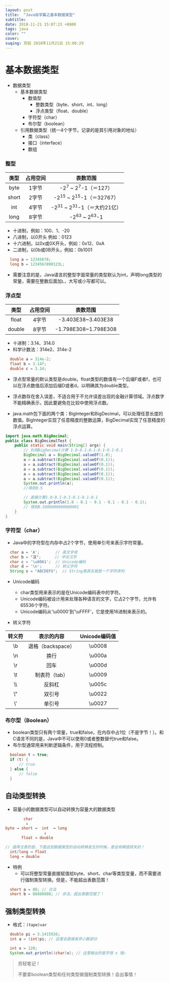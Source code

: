 ```yaml
---
layout: post
title:  "Java自学篇之基本数据类型"
subtitle:
date: 2018-11-21 15:07:23 +0800
tags: java
color: ""
cover:
suqing: 苏轻 2018年11月21日 15:06:29
---
```


# 基本数据类型

- 数据类型
  - 基本数据类型
    - 数值型
      - 整数类型（byte、short、int、long）
      - 浮点类型（float、double）
    - 字符型（char）
    - 布尔型（boolean）
  - 引用数据类型（统一4个字节，记录的是其引用对象的地址）
    - 类（class）
    - 接口（interface）
    - 数组

### 整型

|类型|占用空间|表数范围|
|:-:|:-:|:-:|
|byte|1字节|-2<sup>7</sup> ~ 2<sup>7</sup>-1（＝127）|
|short|2字节|-2<sup>15</sup> ~ 2<sup>15</sup>-1（＝32767）|
|int|4字节|-2<sup>31</sup> ~ 2<sup>31</sup>-1（＝大约21亿）|
|long|8字节|-2<sup>63</sup> ~ 2<sup>63</sup>-1|

- 十进制，例如：100、1、-20
- 八进制，以0开头 例如：0123
- 十六进制，以0x或0X开头，例如：0x12、0xA
- 二进制，以0b或0B开头，例如：0b1001

```java
  long a = 12345678;
  long b = 1234567890123L;
```
- 需要注意的是，Java语言的整型字面常量的类型默认为int，声明long类型的常量，需要在整数后面加`L`，大写或小写都可以。

### 浮点型

|类型|占用空间|表数范围|
|:-:|:-:|:-:|
|float|4字节|-3.403E38~3.403E38|
|double|8字节|-1.798E308~1.798E308|

- 十进制：3.14、314.0
- 科学计数法：314e2、314e-2

```java
  double a = 314e-2;
  float b = 3.14f;
  double c = 3.14;
```

- 浮点型常量的默认类型是double。float类型的数值有一个后缀F或者f，也可以在浮点数值后添加后缀D或者d，以明确其为double类型。

- 浮点数存在舍入误差，不适合用于不允许误差出现的金融计算领域。浮点数字不能精确表示，因此要避免在比较中使用浮点数。

- java.math包下面的两个类：BigInteger和BigDecimal，可以处理任意长度的数值。BigInteger实现了任意精度的整数运算，BigDecimal实现了任意精度的浮点运算。

```java
import java.math.BigDecimal;
public class BigDecimalTest {
    public static void main(String[] args) {
        // 利用BigDecimal计算 1.0-0.1-0.1-0.1-0.1-0.1
        BigDecimal a = BigDecimal.valueOf(1.0);
        a = a.subtract(BigDecimal.valueOf(0.1));
        a = a.subtract(BigDecimal.valueOf(0.1));
        a = a.subtract(BigDecimal.valueOf(0.1));
        a = a.subtract(BigDecimal.valueOf(0.1));
        a = a.subtract(BigDecimal.valueOf(0.1));
        System.out.println(a);
        //得到0.5

        // 直接计算1.0-0.1-0.1-0.1-0.1-0.1
        System.out.println(1.0 - 0.1 - 0.1 - 0.1 - 0.1 - 0.1);
        // 得到0.5000000000000001
    }
}
```

### 字符型（char）

- Java中的字符型在内存中占2个字节，使用单引号来表示字符常量。

```java
  char a = 'A';       // 英文字母
  char b = '汉';      // 中文汉字
  char c = '\u0061';  // Unicode编码
  char d = '\n';      // 转义字符
  String s = "ABCDEFG";  // String类其实就是一个字符序列
```

- Unicode编码
  - char类型用来表示的是在Unicode编码表中的字符。
  - Unicode编码被设计用来处理各种语言的文字，它占2个字节，允许有65536个字符。
  - Unicode编码从'\u0000'到'\uFFFF'，它是使用16进制来表示的。

- 转义字符

|转义符|表示的内容|Unicode编码值|
|:-:|:-:|:-:|
|\b|退格（backspace）|\u0008|
|\n|换行|\u000a|
|\r|回车|\u000d|
|\t|制表符（tab）|\u0009|
|\\\\ |反斜杠|\u005c|
|\\"|双引号|\u0022|
|\\'|单引号|\u0027|

### 布尔型（Boolean）

- boolean类型只有两个常量，true和false，在内存中占1位（不是字节！）。和C语言不同的是，Java中不可以使用0或者整数替代true和false。
- 布尔型通常用来判断逻辑条件，用于流程控制。

```java
  boolean t = true;
  if (t) {
      // true
  } else {
      // false
  }
```

## 自动类型转换

- 容量小的数据类型可以自动转换为容量大的数据类型

```java
        char
         ↓
byte → short →  int  → long
                 ↓
       float → double

// 值得注意的是，下面这些数据类型的自动转换发生的时候，是会有精度损失的！
  int/long → float
  long → double
```

- 特例
  - 可以将整型常量直接赋值给byte、short、char等类型变量，而不需要进行强制类型转换。但是，不能超出表数范围！

```java
  short a = 88; // 合法
  short b = 88888888; // 非法，超出表数范围了！
```

## 强制类型转换

- 格式：`(tape)var`

```java
  double pi = 3.1415926;
  int a = (int)pi; // 这里会直接舍弃小数部分

  int x = 120;
  System.out.println((char)x); // 这里输出的是字母 x 哦~
```

> 苏轻笔记！
>
> 不要拿boolean类型和任何类型做强制类型转换！会出事情！













